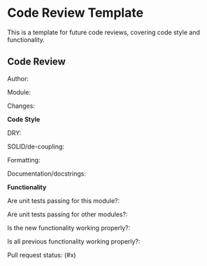 # Code Review Template

This is a template for future code reviews, covering code style and functionality. 

## Code Review

Author:

Module:

Changes: 

**Code Style**

DRY:

SOLID/de-coupling:

Formatting:

Documentation/docstrings:

**Functionality**

Are unit tests passing for this module?:

Are unit tests passing for other modules?:

Is the new functionality working properly?:

Is all previous functionality working properly?:

Pull request status:  (#x)
